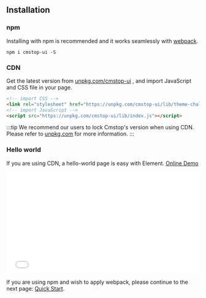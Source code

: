## Installation

### npm

Installing with npm is recommended and it works seamlessly with [webpack](https://webpack.js.org/).

```shell
npm i cmstop-ui -S
```

### CDN

Get the latest version from [unpkg.com/cmstop-ui](https://unpkg.com/cmstop-ui/) , and import JavaScript and CSS file in your page.

```html
<!-- import CSS -->
<link rel="stylesheet" href="https://unpkg.com/cmstop-ui/lib/theme-chalk/index.css">
<!-- import JavaScript -->
<script src="https://unpkg.com/cmstop-ui/lib/index.js"></script>
```

:::tip
We recommend our users to lock Cmstop's version when using CDN. Please refer to [unpkg.com](https://unpkg.com) for more information.
:::

### Hello world

If you are using CDN, a hello-world page is easy with Element. [Online Demo](https://codepen.io/ziyoung/pen/rRKYpd)

<iframe height="265" style="width: 100%;" scrolling="no" title="Cmstop demo" src="//codepen.io/ziyoung/embed/rRKYpd/?height=265&theme-id=light&default-tab=html" frameborder="no" allowtransparency="true" allowfullscreen="true">
  See the Pen <a href='https://codepen.io/ziyoung/pen/rRKYpd/'>Cmstop demo</a> by hetech
  (<a href='https://codepen.io/ziyoung'>@ziyoung</a>) on <a href='https://codepen.io'>CodePen</a>.
</iframe>

If you are using npm and wish to apply webpack, please continue to the next page: [Quick Start](/#/en-US/component/quickstart).
